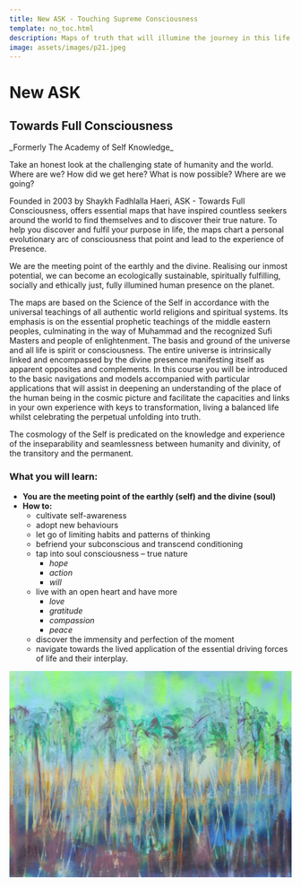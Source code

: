```yaml
---
title: New ASK - Touching Supreme Consciousness
template: no_toc.html
description: Maps of truth that will illumine the journey in this life and the hereafter
image: assets/images/p21.jpeg
---
```


# New ASK

## Towards Full Consciousness

<div markdown="1" class="center-text">
_Formerly The Academy of Self Knowledge_
</div>

Take an honest look at the challenging state of humanity and the world.  Where are we? How did we get here? What is now possible? Where are we going?  

Founded in 2003 by Shaykh Fadhlalla Haeri, ASK - Towards Full Consciousness,  offers essential maps that have inspired countless seekers around the world to find themselves and to discover their true nature.  To help you discover and fulfil your purpose in life, the maps chart a personal evolutionary arc of consciousness that point and lead to the experience of Presence.  

We are the meeting point of the earthly and the divine.  Realising our inmost potential, we can become an ecologically sustainable, spiritually fulfilling, socially and ethically just, fully illumined human presence on the planet.   

The maps are based on the Science of the Self in accordance with the universal teachings of all authentic world religions and spiritual systems. Its emphasis is on the essential prophetic teachings of the middle eastern peoples, culminating in the way of Muhammad and the recognized Sufi Masters and people of enlightenment.  The basis and ground of the universe and all life is spirit or consciousness. The entire universe is intrinsically linked and encompassed by the divine presence manifesting itself as apparent opposites and complements. In this course you will be introduced to the basic navigations and models accompanied with particular applications that will assist in deepening an understanding of the place of the human being in the cosmic picture and facilitate the capacities and links in your own experience with keys to transformation, living a balanced life whilst celebrating the perpetual unfolding into truth.

The cosmology of the Self is predicated on the knowledge and experience of the inseparability and seamlessness between humanity and divinity, of the transitory and the permanent. 

### What you will learn:

- **You are the meeting point of the earthly (self) and the divine (soul)** 
- **How to:** 
    - cultivate self-awareness 
    - adopt new behaviours
    - let go of limiting habits and patterns of thinking 
    - befriend your subconscious and transcend conditioning
    - tap into soul consciousness – true nature
        - _hope_
        - _action_
        - _will_
    - live with an open heart and have more
        - _love_ 
        - _gratitude_
        - _compassion_
        - _peace_
    - discover the immensity and perfection of the moment 
    - navigate towards the lived application of the essential driving forces of life and their interplay.  

<!-- For further information about The Academy of Self Knowledge and its activities, please send an email to:

<div markdown="3" class="purchase-link">

<a href="mailto:ask@sfhfoundation.com?subject=SFH%20Foundation%20Website%20Contact">ask@sfhfoundation.com</a>

</div> -->

![Touching light](../assets/images/p21.jpeg)